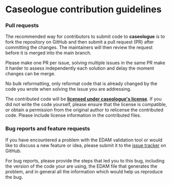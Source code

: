 # Caseologue contribution guidelines

### Pull requests

The recommended way for contributors to submit code to **caseologue** is to fork the repository on GitHub and then submit a pull request (PR) after committing the changes. The maintainers will then review the request before it is merged into the main branch.

Please make one PR per issue, solving multiple issues in the same PR make it harder to assess independently each solution and delay the moment changes can be merge.

No bulk reformatting, only reformat code that is already changed by the code you wrote when solving the issue you are addressing.

The contributed code will be [**licensed under caseologue's license**](https://github.com/edamontology/caseologue/blob/main/LICENSE).
If you did not write the code yourself, please ensure that the license is compatible, or obtain a permission from the original author to relicense the contributed code.
Please include license information in the contributed files. 


### Bug reports and feature requests

If you have encountered a problem with the EDAM validation tool or would like to discuss a new feature or idea, please submit it to the [issue tracker](https://github.com/edamontology/caseologue/issues) on GitHub.

For bug reports, please provide the steps that led you to this bug, including the version of the code your are using, the EDAM file that generates the problem, and in general all the information which would help us reproduce the bug.
